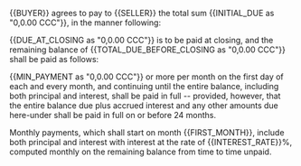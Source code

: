 {{BUYER}} agrees to pay to {{SELLER}} the total sum {{INITIAL_DUE as "0,0.00 CCC"}}, in the manner following:

{{DUE_AT_CLOSING as "0,0.00 CCC"}} is to be paid at closing, and the remaining balance of {{TOTAL_DUE_BEFORE_CLOSING as "0,0.00 CCC"}} shall be paid as follows:

{{MIN_PAYMENT as "0,0.00 CCC"}} or more per month on the first day of each and every month, and continuing until the entire balance, including both principal and interest, shall be paid in full -- provided, however, that the entire balance due plus accrued interest and any other amounts due here-under shall be paid in full on or before 24 months.

Monthly payments, which shall start on month {{FIRST_MONTH}}, include both principal and interest with interest at the rate of {{INTEREST_RATE}}%, computed monthly on the remaining balance from time to time unpaid.
